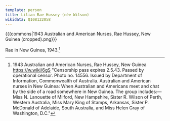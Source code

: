 ```yaml
---
template: person
title: Lilian Rae Hussey (née Wilson)
wikidata: Q108122058
---
```


{{{commons|1943 Australian and American Nurses, Rae Hussey, New Guinea (cropped).png}}}

Rae in New Guinea, 1943.[^rae1943]

[^rae1943]:
    1943 Australian and American Nurses, Rae Hussey, New Guinea https://w.wiki/6gS
    "Censorship pass expires 2.5.43. Passed by operational censor. Photo no. 14556.
    Issued by Department of Information, Commonwealth of Australia. Australian and American nurses in New Guinea:
    When Australian and Americans meet and chat by the side of a road somewhere in New Guinea. The group includes:—
    Miss N. Lanouette of Milford, New Hampshire, Sister R. Wilson of Perth, Western Australia,
    Miss Mary King of Stamps, Arkansas, Sister P. McDonald of Adelaide, South Australia,
    and Miss Helen Gray of Washington, D.C."
